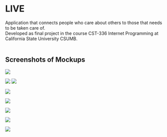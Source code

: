 # LIVE

Application that connects people who care about others to those that needs to be taken care of.<br>
Developed as final project in the course CST-336 Internet Programming at California State University CSUMB.
<br>
<br>

## Screenshots of Mockups
<img src="https://github.com/sanderhelleso/live/blob/master/public/img/mockups/welcome.png"></img>

<img src="https://github.com/sanderhelleso/live/blob/master/public/img/mockups/dashboard.png"></img>
<img src="https://github.com/sanderhelleso/live/blob/development/public/img/mockups/dashboard.png"></img>

<img src="https://github.com/sanderhelleso/live/blob/master/public/img/mockups/find.png"></img>

<img src="https://github.com/sanderhelleso/live/blob/master/public/img/mockups/login.png"></img>

<img src="https://github.com/sanderhelleso/live/blob/master/public/img/mockups/signup.png"></img>

<img src="https://github.com/sanderhelleso/live/blob/master/public/img/mockups/settings.png"></img>

<img src="https://github.com/sanderhelleso/live/blob/master/public/img/mockups/deletepop.png"></img>
